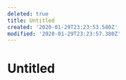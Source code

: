 ```yaml
---
deleted: true
title: Untitled
created: '2020-01-29T23:23:53.580Z'
modified: '2020-01-29T23:23:57.380Z'
---
```


# Untitled
